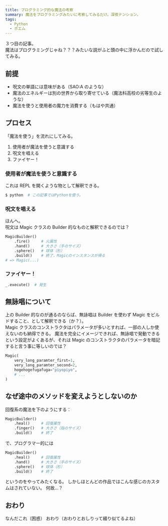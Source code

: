 ```yaml
---
title: プログラミング的な魔法の考察
summary: 魔法をプログラミングみたいに考察してみるだけ。深夜テンション。
tags:
  - Python
  - ポエム
---
```


３つ目の記事。  
魔法はプログラミングじゃね？？？みたいな説がふと頭の中に浮かんだので試してみる。

## 前提

- 呪文の単語には意味がある（SAO:A のような）
- 魔法のエネルギーは別の世界から取り寄せている（魔法科高校の劣等生のような）
- 魔法を使うと使用者の魔力を消費する（もはや共通）

## プロセス

「魔法を使う」を流れにしてみる。

1. 使用者が魔法を使うと意識する
2. 呪文を唱える
3. ファイヤー！

### 使用者が魔法を使うと意識する

これは REPL を開くような物として解釈できる。

```bash
$ python  # この記事ではPythonを使う。
```

### 呪文を唱える

ほんへ。  
呪文は Magic クラスの Builder 的なものと解釈できるのでは？

```python
MagicBuilder()
    .fire()     # 火属性
    .hand()     # 大きさ（手のサイズ）
    .sphere()   # 球体（形）
    .build()    # 終了、Magicのインスタンスが帰る
# => Magic(...)
```

### ファイヤー！

```python
_.execute()  # 発生
```

## 無詠唱について

上の Builder 的なのが通るのならば、無詠唱は Builder を使わず Magic をビルドすること、として解釈できる（か？）。  
Magic クラスのコンストラクタはパラメータが多いとすれば、一部の人しか使えないのも納得できる。
魔法を完全にイメージできれば、無詠唱で発動できるという設定がよくあるが、それは Magic のコンストラクタのパラメータを暗記すると言う事に等しいのでは？

```python
Magic(
    very_long_paramter_first=1,
    very_long_paramter_second=2,
    hogehogefugafuga="piyopiyo",
    # ...
)
```

## なぜ途中のメソッドを変えようとしないのか

回復系の魔法を下のようにする：

```python
MagicBuilder()
    .heal()     # 回復属性
    .finger()   # 大きさ（指のサイズ）
    .build()    # 終了
```

で、プログラマー的には

```python
MagicBuilder()
    .heal()     # 回復属性
    .hand()     # 大きさ（手のサイズ）
    .sphere()   # 球体（形）
    .build()    # 終了
```

というのをやってみたくなる。
しかしほとんどの作品ではこんな感じのカスタムはされていない。
何故…？

## おわり

なんだこれ（困惑）
おわり（おわりとおしりって綴り似てるよね）
